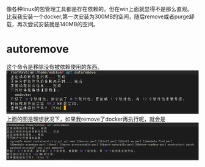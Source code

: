 像各种linux的包管理工具都是存在依赖的。但在win上面就显得不是那么直观。
比我我安装一个docker,第一次安装为300MB的空间，随后remove或者purge卸载，再次尝试安装就是140MB的空间。
# autoremove
这个命令是移除没有被依赖使用的东西。
![image-20241114325601.png|425](00_sync/00linux/%E5%A6%82%E6%9E%9C%E5%AE%89%E5%85%A8%E5%8D%B8%E8%BD%BD/%E5%A6%82%E6%9E%9C%E5%AE%89%E5%85%A8%E5%8D%B8%E8%BD%BD/image-20241114325601.png)
上面的图是理想状况下，如果我remove了docker再执行呢，就会是
![image-20241114413296.png](00_sync/00linux/%E5%A6%82%E6%9E%9C%E5%AE%89%E5%85%A8%E5%8D%B8%E8%BD%BD/%E5%A6%82%E6%9E%9C%E5%AE%89%E5%85%A8%E5%8D%B8%E8%BD%BD/image-20241114413296.png)
